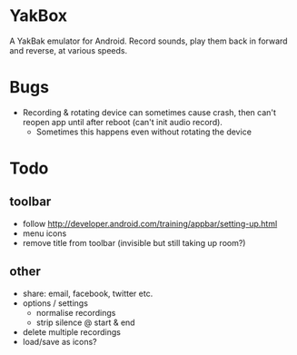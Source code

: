 YakBox
======

A YakBak emulator for Android. Record sounds, play them back in forward
and reverse, at various speeds.

# Bugs
- Recording & rotating device can sometimes cause crash, then can't
  reopen app until after reboot (can't init audio record).
    + Sometimes this happens even without rotating the device

# Todo
## toolbar
- follow http://developer.android.com/training/appbar/setting-up.html
- menu icons
- remove title from toolbar (invisible but still taking up room?)
## other
- share: email, facebook, twitter etc.
- options / settings
    + normalise recordings
    + strip silence @ start & end
- delete multiple recordings
- load/save as icons?
